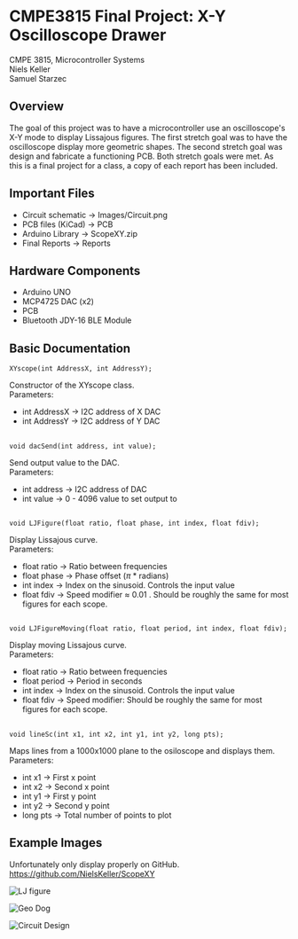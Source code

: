 # CMPE3815 Final Project: X-Y Oscilloscope Drawer

CMPE 3815, Microcontroller Systems\
Niels Keller\
Samuel Starzec

## Overview

The goal of this project was to have a microcontroller use an oscilloscope's X-Y mode to display Lissajous figures. The first stretch goal was to have the oscilloscope display more geometric shapes. The second stretch goal was design and fabricate a functioning PCB. Both stretch goals were met. As this is a final project for a class, a copy of each report has been included.

## Important Files

* Circuit schematic &rarr; Images/Circuit.png
* PCB files (KiCad) &rarr; PCB
* Arduino Library &rarr; ScopeXY.zip
* Final Reports &rarr; Reports

## Hardware Components

* Arduino UNO
* MCP4725 DAC (x2)
* PCB
* Bluetooth JDY-16 BLE Module

## Basic Documentation

    XYscope(int AddressX, int AddressY);

Constructor of the XYscope class.<br>
Parameters:

* int AddressX &rarr; I2C address of X DAC
* int AddressY &rarr; I2C address of Y DAC

##

    void dacSend(int address, int value);

Send output value to the DAC.<br>
Parameters:

* int address &rarr; I2C address of DAC
* int value &rarr; 0 - 4096 value to set output to

##

    void LJFigure(float ratio, float phase, int index, float fdiv);

Display Lissajous curve.<br>
Parameters:

* float ratio &rarr; Ratio between frequencies
* float phase &rarr; Phase offset ($\pi$ * radians)
* int index &rarr; Index on the sinusoid. Controls the input value
* float fdiv &rarr; Speed modifier $\approx$ 0.01 . Should be roughly the same for most figures for each scope.

##

    void LJFigureMoving(float ratio, float period, int index, float fdiv);

Display moving Lissajous curve.<br>
Parameters:

* float ratio &rarr; Ratio between frequencies
* float period &rarr; Period in seconds
* int index &rarr; Index on the sinusoid. Controls the input value
* float fdiv &rarr; Speed modifier: Should be roughly the same for most figures for each scope.

##

    void lineSc(int x1, int x2, int y1, int y2, long pts);

Maps lines from a 1000x1000 plane to the osiloscope and displays them.<br>
Parameters:

* int x1 &rarr; First x point
* int x2 &rarr; Second x point
* int y1 &rarr; First y point
* int y2 &rarr; Second y point
* long pts &rarr; Total number of points to plot

## Example Images

Unfortunately only display properly on GitHub.<br>
https://github.com/NielsKeller/ScopeXY 


![LJ figure](https://github.com/NielsKeller/ScopeXY/blob/main/Images/CoverDemo.jpeg)

![Geo Dog](https://github.com/NielsKeller/ScopeXY/blob/main/Images/Geodog.jpeg)

![Circuit Design](https://github.com/NielsKeller/ScopeXY/blob/main/Images/Circuit.png)

